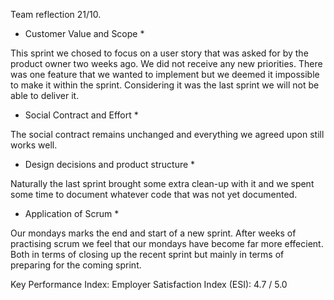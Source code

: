 Team reflection 21/10.


* Customer Value and Scope *

This sprint we chosed to focus on a user story that was asked for by the product owner two weeks ago. We did not receive any new priorities. 
There was one feature that we wanted to implement but we deemed it impossible to make it within the sprint. Considering it was the last sprint we will not be able to deliver it. 


* Social Contract and Effort *

The social contract remains unchanged and everything we agreed upon still works well.


* Design decisions and product structure *

Naturally the last sprint brought some extra clean-up with it and we spent some time to document whatever code that was not yet documented.


* Application of Scrum *

Our mondays marks the end and start of a new sprint. After weeks of practising scrum we feel that our mondays have become far more effecient.
Both in terms of closing up the recent sprint but mainly in terms of preparing for the coming sprint.



Key Performance Index:
Employer Satisfaction Index (ESI): 4.7 / 5.0